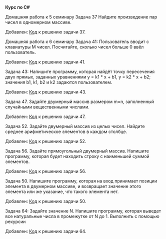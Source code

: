 
**Курс по С#**

Домашняя работа к 5 семинару
Задача 37 Найдите произведение пар чисел в одномерном массиве. 

Добавлен:   [Код](qwerty2/Program.cs) к решению задачи 37.

Домашняя работа к 6 семинару
Задача 41: Пользователь вводит с клавиатуры M чисел. Посчитайте, сколько чисел больше 0 ввёл пользователь.

Добавлен:   [Код](qwerty4/Program.cs) к решению задачи 41.

Задача 43: Напишите программу, которая найдёт точку пересечения двух прямых, заданных уравнениями y = k1 * x + b1, y = k2 * x + b2; значения b1, k1, b2 и k2 задаются пользователем.

Добавлен:   [Код](qwerty5/Program.cs) к решению задачи 43.

Задача 47. Задайте двумерный массив размером m×n, заполненный случайными вещественными числами.

Добавлен:   [Код](qwerty8/Program.cs) к решению задачи 47.


Задача 52. Задайте двумерный массив из целых чисел. Найдите среднее арифметическое элементов в каждом столбце.

Добавлен:   [Код](qwerty10/Program.cs) к решению задачи 52.

Задача 56. Задайте прямоугольный двумерный массив. Напишите программу, которая будет находить строку с наименьшей суммой элементов.

Добавлен:   [Код](qwerty12/Program.cs) к решению задачи 56.

Задача 50. Напишите программу, которая на вход принимает позиции элемента в двумерном массиве, и возвращает значение этого элемента или же указание, что такого элемента нет.


Добавлен:   [Код](qwerty13/Program.cs) к решению задачи 50.


Задача 64: Задайте значение N. Напишите программу, которая выведет все натуральные числа в промежутке от N до 1. Выполнить с помощью рекурсии


Добавлен:   [Код](qwerty14/Program.cs) к решению задачи 64.